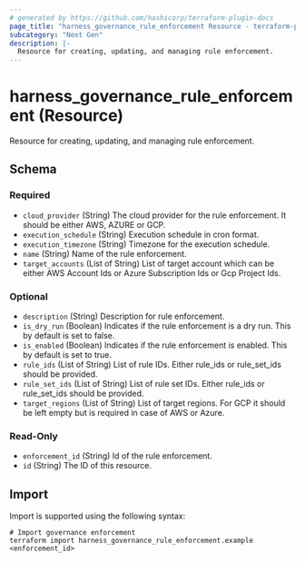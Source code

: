 ```yaml
---
# generated by https://github.com/hashicorp/terraform-plugin-docs
page_title: "harness_governance_rule_enforcement Resource - terraform-provider-harness"
subcategory: "Next Gen"
description: |-
  Resource for creating, updating, and managing rule enforcement.
---
```


# harness_governance_rule_enforcement (Resource)

Resource for creating, updating, and managing rule enforcement.



<!-- schema generated by tfplugindocs -->
## Schema

### Required

- `cloud_provider` (String) The cloud provider for the rule enforcement. It should be either AWS, AZURE or GCP.
- `execution_schedule` (String) Execution schedule in cron format.
- `execution_timezone` (String) Timezone for the execution schedule.
- `name` (String) Name of the rule enforcement.
- `target_accounts` (List of String) List of target account which can be either AWS Account Ids or Azure Subscription Ids or Gcp Project Ids.

### Optional

- `description` (String) Description for rule enforcement.
- `is_dry_run` (Boolean) Indicates if the rule enforcement is a dry run. This by default is set to false.
- `is_enabled` (Boolean) Indicates if the rule enforcement is enabled. This by default is set to true.
- `rule_ids` (List of String) List of rule IDs. Either rule_ids or rule_set_ids should be provided.
- `rule_set_ids` (List of String) List of rule set IDs. Either rule_ids or rule_set_ids should be provided.
- `target_regions` (List of String) List of target regions. For GCP it should be left empty but is required in case of AWS or Azure.

### Read-Only

- `enforcement_id` (String) Id of the rule enforcement.
- `id` (String) The ID of this resource.

## Import

Import is supported using the following syntax:

```shell
# Import governance enforcement
terraform import harness_governance_rule_enforcement.example <enforcement_id>
```
